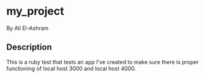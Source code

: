 # my_project

By Ali El-Ashram

## Description

This is a ruby test that tests an app I've created to make sure there is proper functioning of local host 3000 and local host 4000.
